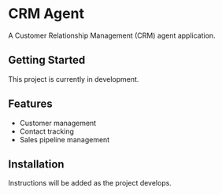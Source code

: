 # CRM Agent

A Customer Relationship Management (CRM) agent application.

## Getting Started

This project is currently in development.

## Features

- Customer management
- Contact tracking
- Sales pipeline management

## Installation

Instructions will be added as the project develops.

